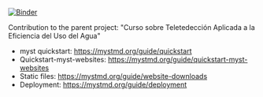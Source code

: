 [![Binder](https://mybinder.org/badge_logo.svg)](https://mybinder.org/v2/gh/BenjMy/Curso-WUE/master)

Contribution to the parent project:  "Curso sobre Teletedección Aplicada a la Eficiencia del Uso del Agua"



- myst quickstart: https://mystmd.org/guide/quickstart
- Quickstart-myst-websites: https://mystmd.org/guide/quickstart-myst-websites
- Static files: https://mystmd.org/guide/website-downloads
- Deployment: https://mystmd.org/guide/deployment



